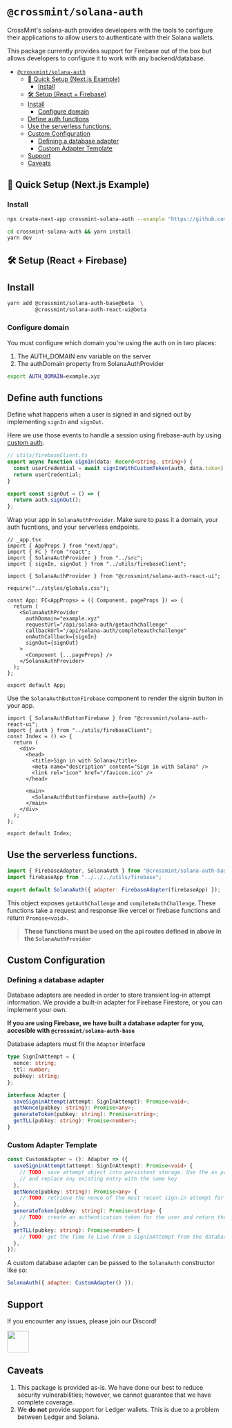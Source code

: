 # `@crossmint/solana-auth`

CrossMint's solana-auth provides developers with the tools to configure their applications to allow users to authenticate with their Solana wallets.

This package currently provides support for Firebase out of the box but allows developers to configure it to work with any backend/database.
- [`@crossmint/solana-auth`](#crossmintsolana-auth)
  - [🚀 Quick Setup (Next.js Example)](#-quick-setup-nextjs-example)
    - [Install](#install)
  - [🛠 Setup (React + Firebase)](#-setup-react--firebase)
  - [Install](#install-1)
    - [Configure domain](#configure-domain)
  - [Define auth functions](#define-auth-functions)
  - [Use the serverless functions.](#use-the-serverless-functions)
  - [Custom Configuration](#custom-configuration)
    - [Defining a database adapter](#defining-a-database-adapter)
    - [Custom Adapter Template](#custom-adapter-template)
  - [Support](#support)
  - [Caveats](#caveats)

## 🚀 Quick Setup (Next.js Example)

### Install

```sh
npx create-next-app crossmint-solana-auth --example "https://github.com/crossmint/solana-auth/packages/examples/nextjs-starter"

cd crossmint-solana-auth && yarn install
yarn dev
```

## 🛠 Setup (React + Firebase)

## Install

```sh
yarn add @crossmint/solana-auth-base@beta  \
         @crossmint/solana-auth-react-ui@beta
```

### Configure domain

You must configure which domain you're using the auth on in two places:

1. The AUTH_DOMAIN env variable on the server
2. The authDomain property from SolanaAuthProvider

```sh
export AUTH_DOMAIN=example.xyz
```

## Define auth functions

Define what happens when a user is signed in and signed out by implementing `signIn` and `signOut`.

Here we use those events to handle a session using firebase-auth by using [custom auth](https://firebase.google.com/docs/auth/web/custom-auth).

```ts
// utils/firebaseClient.ts
export async function signIn(data: Record<string, string>) {
  const userCredential = await signInWithCustomToken(auth, data.token);
  return userCredential;
}

export const signOut = () => {
  return auth.signOut();
};
```

Wrap your app in `SolanaAuthProvider`. Make sure to pass it a domain, your auth fucntions, and your serverless endpoints.

```tsx
// _app.tsx
import { AppProps } from "next/app";
import { FC } from "react";
import { SolanaAuthProvider } from "../src";
import { signIn, signOut } from "../utils/firebaseClient";

import { SolanaAuthProvider } from "@crossmint/solana-auth-react-ui";

require("../styles/globals.css");

const App: FC<AppProps> = ({ Component, pageProps }) => {
  return (
    <SolanaAuthProvider
      authDomain="example.xyz"
      requestUrl="/api/solana-auth/getauthchallenge"
      callbackUrl="/api/solana-auth/completeauthchallenge"
      onAuthCallback={signIn}
      signOut={signOut}
    >
      <Component {...pageProps} />
    </SolanaAuthProvider>
  );
};

export default App;
```

Use the `SolanaAuthButtonFirebase` component to render the signin button in your app.

```tsx
import { SolanaAuthButtonFirebase } from "@crossmint/solana-auth-react-ui";
import { auth } from "../utils/firebaseClient";
const Index = () => {
  return (
    <div>
      <head>
        <title>Sign in with Solana</title>
        <meta name="description" content="Sign in with Solana" />
        <link rel="icon" href="/favicon.ico" />
      </head>

      <main>
        <SolanaAuthButtonFirebase auth={auth} />
      </main>
    </div>
  );
};

export default Index;
```

## Use the serverless functions.

```js
import { FirebaseAdapter, SolanaAuth } from "@crossmint/solana-auth-base";
import firebaseApp from "../../../utils/firebase";

export default SolanaAuth({ adapter: FirebaseAdapter(firebaseApp) });
```

This object exposes `getAuthChallenge` and `completeAuthChallenge`. These functions take a request and response like vercel or firebase functions and return `Promise<void>`.

> **These functions must be used on the api routes defined in above in the `SolanaAuthProvider`**

## Custom Configuration

### Defining a database adapter

Database adapters are needed in order to store transient log-in attempt information. We provide a built-in adapter for Firebase Firestore, or you can implement your own.

**If you are using Firebase, we have built a database adapter for you, accesible with `@crossmint/solana-auth-base`**

Database adapters must fit the `Adapter` interface

```ts
type SignInAttempt = {
  nonce: string;
  ttl: number;
  pubkey: string;
};

interface Adapter {
  saveSigninAttempt(attempt: SignInAttempt): Promise<void>;
  getNonce(pubkey: string): Promise<any>;
  generateToken(pubkey: string): Promise<string>;
  getTLL(pubkey: string): Promise<number>;
}
```

### Custom Adapter Template

```ts
const CustomAdapter = (): Adapter => ({
  saveSigninAttempt(attempt: SignInAttempt): Promise<void> {
    // TODO: save attempt object into persistent storage. Use the as primary key
    // and replace any existing entry with the same key
  },
  getNonce(pubkey: string): Promise<any> {
    // TODO: retrieve the nonce of the most recent sign-in attempt for a public key and return the nonce or undefined
  },
  generateToken(pubkey: string): Promise<string> {
    // TODO: create an authentication token for the user and return the token
  },
  getTLL(pubkey: string): Promise<number> {
    // TODO: get the Time To Live from a SignInAttempt from the database
  },
});
```

A custom database adapter can be passed to the `SolanaAuth` constructor like so:

```js
SolanaAuth({ adapter: CustomAdapter() });
```

## Support 
If you encounter any issues, please join our Discord!

<a href="https://discord.gg/e8G6rtZkBc">
<img src="https://www.svgrepo.com/show/353655/discord-icon.svg" width="50" />
</a>


## Caveats 
1. This package is provided as-is. We have done our best to reduce security vulnerabilities; however, we cannot guarantee that we have complete coverage. 
2. We **do not** provide support for Ledger wallets. This is due to a problem between Ledger and Solana.